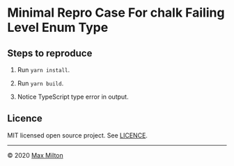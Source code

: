 # Minimal Repro Case For chalk Failing Level Enum Type

## Steps to reproduce

1. Run `yarn install`.

1. Run `yarn build`.

1. Notice TypeScript type error in output.

## Licence

MIT licensed open source project. See [LICENCE](./LICENSE).

---

© 2020 [Max Milton](https://maxmilton.com)
